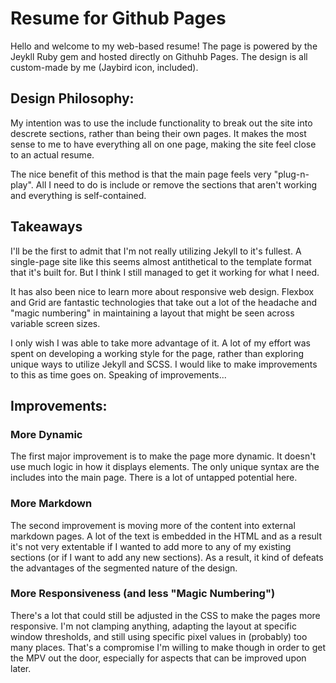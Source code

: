 # Resume for Github Pages

Hello and welcome to my web-based resume! The page is powered by the Jeykll Ruby gem and hosted directly on Githuhb Pages. The design is all custom-made by me (Jaybird icon, included).

## Design Philosophy:
My intention was to use the include functionality to break out the site into descrete sections, rather than being their own pages. It makes the most sense to me to have everything all on one page, making the site feel close to an actual resume.

The nice benefit of this method is that the main page feels very "plug-n-play". All I need to do is include or remove the sections that aren't working and everything is self-contained.

## Takeaways
I'll be the first to admit that I'm not really utilizing Jekyll to it's fullest. A single-page site like this seems almost antithetical to the template format that it's built for. But I think I still managed to get it working for what I need.

It has also been nice to learn more about responsive web design. Flexbox and Grid are fantastic technologies that take out a lot of the headache and "magic numbering" in maintaining a layout that might be seen across variable screen sizes.

I only wish I was able to take more advantage of it. A lot of my effort was spent on developing a working style for the page, rather than exploring unique ways to utilize Jekyll and SCSS. I would like to make improvements to this as time goes on. Speaking of improvements...

## Improvements:
### More Dynamic
The first major improvement is to make the page more dynamic. It doesn't use much logic in how it displays elements. The only unique syntax are the includes into the main page. There is a lot of untapped potential here.

### More Markdown
The second improvement is moving more of the content into external markdown pages. A lot of the text is embedded in the HTML and as a result it's not very extentable if I wanted to add more to any of my existing sections (or if I want to add any new sections). As a result, it kind of defeats the advantages of the segmented nature of the design.

### More Responsiveness (and less "Magic Numbering")
There's a lot that could still be adjusted in the CSS to make the pages more responsive. I'm not clamping anything, adapting the layout at specific window thresholds, and still using specific pixel values in (probably) too many places. That's a compromise I'm willing to make though in order to get the MPV out the door, especially for aspects that can be improved upon later.
